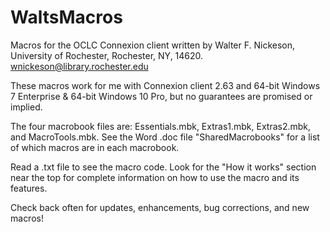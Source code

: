 # WaltsMacros
Macros for the OCLC Connexion client written by Walter F. Nickeson, University of Rochester, Rochester, NY, 14620.
wnickeson@library.rochester.edu

These macros work for me with Connexion client 2.63 and 64-bit Windows 7 Enterprise & 64-bit Windows 10 Pro, but no guarantees are promised or implied.

The four macrobook files are: Essentials.mbk, Extras1.mbk, Extras2.mbk, and MacroTools.mbk. See the Word .doc file "SharedMacrobooks" for a list of which macros are in each macrobook.

Read a .txt file to see the macro code. Look for the "How it works" section near the top for complete information on how to use the macro and its features.

Check back often for updates, enhancements, bug corrections, and new macros!
